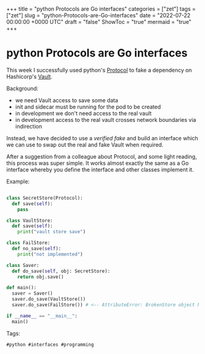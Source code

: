 +++
title = "python Protocols are Go interfaces"
categories = ["zet"]
tags = ["zet"]
slug = "python-Protocols-are-Go-interfaces"
date = "2022-07-22 00:00:00 +0000 UTC"
draft = "false"
ShowToc = "true"
mermaid = "true"
+++

# python Protocols are Go interfaces

This week I successfully used python's [Protocol](https://peps.python.org/pep-0544/)
to fake a dependency on Hashicorp's [Vault](https://www.vaultproject.io).

Background:
  - we need Vault access to save some data
  - init and sidecar must be running for the pod to be created
  - in development we don't need access to the real vault
  - in development access to the real vault crosses network boundaries via indirection

Instead, we have decided to use a *verified fake* and build an interface which 
we can use to swap out the real and fake Vault when required. 

After a suggestion from a colleague about Protocol, and some light reading,
this process was super simple. It works almost exactly the same as a Go interface
whereby you define the interface and other classes implement it.

Example:

```python

class SecretStore(Protocol):
  def save(self):
    pass

class VaultStore:
  def save(self):
    print("vault store save")

class FailStore:
  def no_save(self):
    print("not implemented")

class Saver:
  def do_save(self, obj: SecretStore):
    return obj.save()

def main():
  saver = Saver()
  saver.do_save(VaultStore())
  saver.do_save(FailStore()) # <-- AttributeError: BrokenStore object has no attribute 'save'

if __name__ == "__main__":
  main()
```

Tags:

    #python #interfaces #programming
